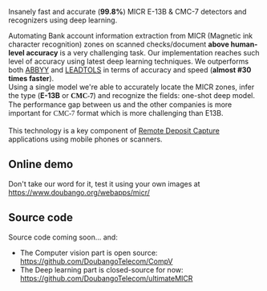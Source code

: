 <p class="lead">Insanely fast and accurate (<b>99.8%</b>) MICR E-13B & CMC-7 detectors and recognizers using deep learning. </p>
            <p> 
                Automating Bank account information extraction from MICR (Magnetic ink character recognition) zones on scanned checks/document <b>above human-level accuracy</b> is a very challenging task. 
                Our implementation reaches such level of accuracy using latest deep learning techniques. We outperforms both <a href="https://www.abbyy.com/ocr_sdk/" target="_blank">ABBYY</a> and <a href="https://demo.leadtools.com/JavaScript/BankCheckReader/" target="_blank">LEADTOLS</a> in terms of accuracy and speed (<b>almost #30 times faster</b>). <br />
                Using a single model we're able to accurately locate the MICR zones, infer the type (<b>E-13B</b> or <b><span style="font-family: FontCMC7;">CMC-7</span></b>) and recognize the fields: one-shot deep model.
                The performance gap between us and the other companies is more important for <span style="font-family: FontCMC7;">CMC-7</span> format which is more challenging than E13B. <br /> <br />
                This technology is a key component of <a href="https://www.remotedepositcapture.com/overview/rdc.overview.aspx" target="_blank">Remote Deposit Capture</a> applications using mobile phones or scanners. <br />
            </p>

## Online demo ##
Don't take our word for it, test it using your own images at https://www.doubango.org/webapps/micr/

## Source code ##
Source code coming soon... and:
 * The Computer vision part is open source: https://github.com/DoubangoTelecom/CompV <br />
 * The Deep learning part is closed-source for now: https://github.com/DoubangoTelecom/ultimateMICR <br />
